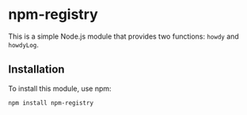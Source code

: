 # npm-registry

This is a simple Node.js module that provides two functions: `howdy` and `howdyLog`.

## Installation

To install this module, use npm:

```bash
npm install npm-registry

```